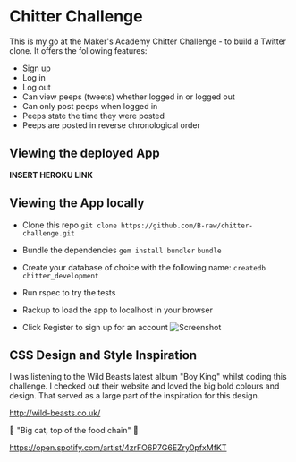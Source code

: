 Chitter Challenge
=================

This is my go at the Maker's Academy Chitter Challenge - to build a Twitter clone. It offers the following features:

* Sign up
* Log in
* Log out
* Can view peeps (tweets) whether logged in or logged out
* Can only post peeps when logged in
* Peeps state the time they were posted
* Peeps are posted in reverse chronological order

Viewing the deployed App
------
**INSERT HEROKU LINK**

Viewing the App locally
------
* Clone this repo
`` git clone https://github.com/B-raw/chitter-challenge.git ``

* Bundle the dependencies
`` gem install bundler ``
`` bundle ``

* Create your database of choice with the following name:
``createdb chitter_development``

* Run rspec to try the tests

* Rackup to load the app to localhost in your browser

* Click Register to sign up for an account
![Screenshot](https://lh6.googleusercontent.com/n0IvHt9KtmQnNh2J3iSeiqrP2ExYIBF9MLA2R5D4WQpsk9_0_XKfIzrqn6uWVpZ_5JG_wJPGHlRCgKM=w2870-h1552-rw)

CSS Design and Style Inspiration
------
I was listening to the Wild Beasts latest album "Boy King" whilst coding this challenge. I checked out their website and loved the big bold colours and design. That served as a large part of the inspiration for this design.

http://wild-beasts.co.uk/

:tiger2: "Big cat, top of the food chain" :tiger:

https://open.spotify.com/artist/4zrFO6P7G6EZry0pfxMfKT
